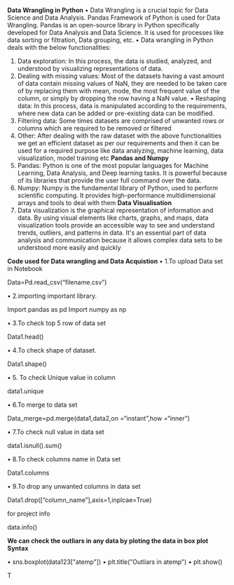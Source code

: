 **Data Wrangling in Python**
•	Data Wrangling is a crucial topic for Data Science and Data Analysis. Pandas Framework of Python is used for Data Wrangling. Pandas is an open-source library in Python specifically developed for Data Analysis and Data Science. It is used for processes like data sorting or filtration, Data grouping, etc.
•	Data wrangling in Python deals with the below functionalities:
1.	Data exploration: In this process, the data is studied, analyzed, and understood by visualizing representations of data.
2.	Dealing with missing values: Most of the datasets having a vast amount of data contain missing values of NaN, they are needed to be taken care of by replacing them with mean, mode, the most frequent value of the column, or simply by dropping the row having a NaN value.
•	Reshaping data: In this process, data is manipulated according to the requirements, where new data can be added or pre-existing data can be modified.
1.	Filtering data: Some times datasets are comprised of unwanted rows or columns which are required to be removed or filtered
2.	Other: After dealing with the raw dataset with the above functionalities we get an efficient dataset as per our requirements and then it can be used for a required purpose like data analyzing, machine learning, data visualization, model training etc
**Pandas and Numpy**
3.	Pandas: Python is one of the most popular languages for Machine Learning, Data Analysis, and Deep learning tasks. It is powerful because of its libraries that provide the user full command over the data.
4.	Numpy: Numpy is the fundamental library of Python, used to perform scientific computing. It provides high-performance multidimensional arrays and tools to deal with them
**Data Visualisation**
5.	Data visualization is the graphical representation of information and data. By using visual elements like charts, graphs, and maps, data visualization tools provide an accessible way to see and understand trends, outliers, and patterns in data. It's an essential part of data analysis and communication because it allows complex data sets to be understood more easily and quickly

**Code used for Data wrangling and Data Acquistion**
•	   1.To upload Data set in Notebook

Data=Pd.read_csv(“filename.csv”)

•	2.importing important library.

Import pandas as pd
Import numpy as np

•	3.To check top 5 row of data set

Data1.head()

•	4.To check shape of dataset.

Data1.shape()

•	5. To check Unique value in column

 data1.unique
 
•	6.To merge to data set

Data_merge=pd.merge(data1,data2,on =“instant”,how =“inner”)

•	7.To check null value in data set

 data1.isnull().sum()
 
•	8.To check columns name in Data set

Data1.columns

•	9.To drop any unwanted columns in data set 

Data1.drop([“column_name”],axis=1,inplcae=True)

for project info

data.info()

**We can check the outliars in any data by ploting the data in box plot
Syntax**

•	sns.boxplot(data123["atemp"])
•	plt.title("Outliars in atemp")
•	plt.show()

T





